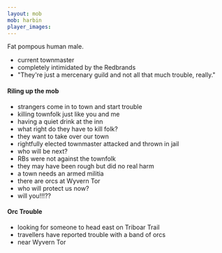 ```yaml
---
layout: mob
mob: harbin
player_images:
---
```

Fat pompous human male.

* current townmaster
* completely intimidated by the Redbrands
* "They're just a mercenary guild and not all that much trouble, really."

#### Riling up the mob

* strangers come in to town and start trouble
* killing townfolk just like you and me
* having a quiet drink at the inn
* what right do they have to kill folk?
* they want to take over our town
* rightfully elected townmaster attacked and thrown in jail
* who will be next?
* RBs were not against the townfolk
* they may have been rough but did no real harm
* a town needs an armed militia
* there are orcs at Wyvern Tor
* who will protect us now?
* will you!!!??


#### Orc Trouble

* looking for someone to head east on Triboar Trail
* travellers have reported trouble with a band of orcs
* near Wyvern Tor


